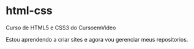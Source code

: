 # html-css
 Curso de HTML5 e CSS3 do CursoemVideo

Estou aprendendo a criar sites e agora vou gerenciar meus repositorios.